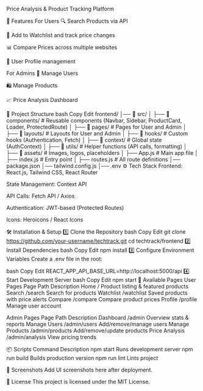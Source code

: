 Price Analysis & Product Tracking Platform

🚀 Features
For Users
🔍 Search Products via API

📌 Add to Watchlist and track price changes

📊 Compare Prices across multiple websites

👤 User Profile management

For Admins
📂 Manage Users

🛍 Manage Products

📈 Price Analysis Dashboard

📂 Project Structure
bash
Copy
Edit
frontend/
│── 📂 src/
│   ├── 📂 components/      # Reusable components (Navbar, Sidebar, ProductCard, Loader, ProtectedRoute)
│   ├── 📂 pages/           # Pages for User and Admin
│   ├── 📂 layouts/         # Layouts for User and Admin
│   ├── 📂 hooks/           # Custom hooks (Authentication, Fetch)
│   ├── 📂 context/         # Global state (AuthContext)
│   ├── 📂 utils/           # Helper functions (API calls, formatting)
│   ├── 📂 assets/          # Images, logos, placeholders
│   ├── App.js              # Main app file
│   ├── index.js            # Entry point
│   ├── routes.js           # All route definitions
│── package.json
│── tailwind.config.js
│── .env
⚙️ Tech Stack
Frontend: React.js, Tailwind CSS, React Router

State Management: Context API

API Calls: Fetch API / Axios

Authentication: JWT-based (Protected Routes)

Icons: Heroicons / React Icons

🛠 Installation & Setup
1️⃣ Clone the Repository
bash
Copy
Edit
git clone https://github.com/your-username/techtrack.git
cd techtrack/frontend
2️⃣ Install Dependencies
bash
Copy
Edit
npm install
3️⃣ Configure Environment Variables
Create a .env file in the root:

bash
Copy
Edit
REACT_APP_API_BASE_URL=http://localhost:5000/api
4️⃣ Start Development Server
bash
Copy
Edit
npm start
📌 Available Pages
User Pages
Page	Path	Description
Home	/	Product listing & featured products
Search	/search	Search for products
Watchlist	/watchlist	Saved products with price alerts
Compare	/compare	Compare product prices
Profile	/profile	Manage user account

Admin Pages
Page	Path	Description
Dashboard	/admin	Overview stats & reports
Manage Users	/admin/users	Add/remove/manage users
Manage Products	/admin/products	Add/remove/update products
Price Analysis	/admin/analysis	View pricing trends

📦 Scripts
Command	Description
npm start	Runs development server
npm run build	Builds production version
npm run lint	Lints project

📸 Screenshots
Add UI screenshots here after deployment.

📄 License
This project is licensed under the MIT License.
